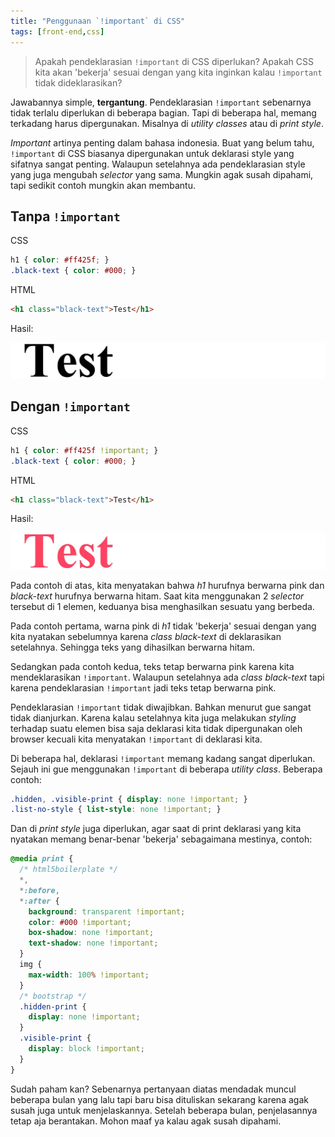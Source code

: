 ```yaml
---
title: "Penggunaan `!important` di CSS"
tags: [front-end,css]
---
```


> Apakah pendeklarasian `!important` di CSS diperlukan?
> Apakah CSS kita akan 'bekerja' sesuai dengan yang kita inginkan kalau `!important` tidak dideklarasikan?

Jawabannya simple, **tergantung**. Pendeklarasian `!important` sebenarnya tidak terlalu diperlukan di beberapa bagian. Tapi di beberapa hal, memang terkadang harus dipergunakan. Misalnya di *utility classes* atau di *print style*.

*Important* artinya penting dalam bahasa indonesia. Buat yang belum tahu, `!important` di CSS biasanya dipergunakan untuk deklarasi style yang sifatnya sangat penting. Walaupun setelahnya ada pendeklarasian style yang juga mengubah *selector* yang sama. Mungkin agak susah dipahami, tapi sedikit contoh mungkin akan membantu.

## Tanpa `!important`

CSS

```css
h1 { color: #ff425f; }
.black-text { color: #000; }
```

HTML

```html
<h1 class="black-text">Test</h1>
```

Hasil:

![Tanpa !important](/assets/post-img/tanpa-!important.webp)

## Dengan `!important`

CSS

```css
h1 { color: #ff425f !important; }
.black-text { color: #000; }
```

HTML

```html
<h1 class="black-text">Test</h1>
```

Hasil:

![Dengan !important](/assets/post-img/dengan-!important.webp)

Pada contoh di atas, kita menyatakan bahwa *h1* hurufnya berwarna pink dan *black-text* hurufnya berwarna hitam. Saat kita menggunakan 2 *selector* tersebut di 1 elemen, keduanya bisa menghasilkan sesuatu yang berbeda.

Pada contoh pertama, warna pink di *h1* tidak 'bekerja' sesuai dengan yang kita nyatakan sebelumnya karena *class black-text* di deklarasikan setelahnya. Sehingga teks yang dihasilkan berwarna hitam.

Sedangkan pada contoh kedua, teks tetap berwarna pink karena kita mendeklarasikan `!important`. Walaupun setelahnya ada *class black-text* tapi karena pendeklarasian `!important` jadi teks tetap berwarna pink.

Pendeklarasian `!important` tidak diwajibkan. Bahkan menurut gue sangat tidak dianjurkan. Karena kalau setelahnya kita juga melakukan *styling* terhadap suatu elemen bisa saja deklarasi kita tidak dipergunakan oleh browser kecuali kita menyatakan `!important` di deklarasi kita.

Di beberapa hal, deklarasi `!important` memang kadang sangat diperlukan. Sejauh ini gue menggunakan `!important` di beberapa *utility class*. Beberapa contoh:

```css
.hidden, .visible-print { display: none !important; }
.list-no-style { list-style: none !important; }
```

Dan di *print style* juga diperlukan, agar saat di print deklarasi yang kita nyatakan memang benar-benar 'bekerja' sebagaimana mestinya, contoh:

```css
@media print {
  /* html5boilerplate */
  *,
  *:before,
  *:after {
    background: transparent !important;
    color: #000 !important;
    box-shadow: none !important;
    text-shadow: none !important;
  }
  img {
    max-width: 100% !important;
  }
  /* bootstrap */
  .hidden-print {
    display: none !important;
  }
  .visible-print {
    display: block !important;
  }
}
```

Sudah paham kan? Sebenarnya pertanyaan diatas mendadak muncul beberapa bulan yang lalu tapi baru bisa dituliskan sekarang karena agak susah juga untuk menjelaskannya. Setelah beberapa bulan, penjelasannya tetap aja berantakan. Mohon maaf ya kalau agak susah dipahami.
